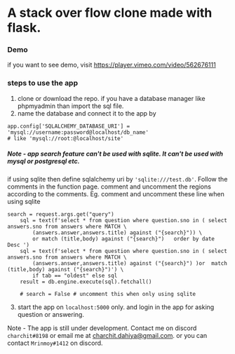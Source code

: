 # A stack over flow clone made with flask. 

### Demo
if you want to see demo, visit https://player.vimeo.com/video/562676111

### steps to use the app 
1. clone or download the repo. if you have a database manager like phpmyadmin than import the sql file.
2. name the database and connect it to the app by  
```
app.config['SQLALCHEMY_DATABASE_URI'] =   'mysql://username:password@localhost/db_name' 
# like 'mysql://root:@localhost/site' 
```

##### Note - app search feature can't be used with sqlite. It can't be used with mysql or postgresql etc.

if using sqlite then define sqlalchemy uri by `'sqlite:///test.db'`. Follow the comments in the function page. 
comment and uncomment the regions according to the comments. Eg. comment  and uncomment these line when using sqlite
```
search = request.args.get("query")
    sql = text(f'select * from question where question.sno in ( select answers.sno from answers where MATCH \
        (answers.answer,answers.title) against ("{search}")) \
        or match (title,body) against ("{search}")   order by date Desc ')
    sql = text(f'select * from question where question.sno in ( select answers.sno from answers where MATCH \
        (answers.answer,answers.title) against ("{search}") )or  match (title,body) against ("{search}")') \
        if tab == "oldest" else sql
    result = db.engine.execute(sql).fetchall()
    
    # search = False # uncomment this when only using sqlite
```
3. start the app on `localhost:5000` only. and login in the app for asking question or answering. 

Note - The app is still under development.
Contact me on discord `charchit#8198` or email me at charchit.dahiya@gmail.com.
or you can contact `Mrinmoy#1412` on discord.
